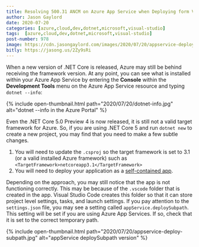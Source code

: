 ```yaml
---
title: Resolving 500.31 ANCM on Azure App Service when Deploying form Visual Studio Code
author: Jason Gaylord
date: 2020-07-20
categories: [azure,cloud,dev,dotnet,microsoft,visual-studio]
tags:  [azure,cloud,dev,dotnet,microsoft,visual-studio]
post-number: 978
image: https://cdn.jasongaylord.com/images/2020/07/20/appservice-deploy-subpath.jpg
bitly: https://jasong.us/2Zy9sRi
---
```


When a new version of .NET Core is released, Azure may still be behind receiving the framework version. At any point, you can see what is installed within your Azure App Service by entering the **Console** within the **Development Tools** menu on the Azure App Service resource and typing `dotnet --info`:

{% include open-thumbnail.html path="2020/07/20/dotnet-info.jpg" alt="dotnet --info in the Azure Portal" %}

Even the .NET Core 5.0 Preview 4 is now released, it is still not a valid target framework for Azure. So, if you are using .NET Core 5 and run `dotnet new` to create a new project, you may find that you need to make a few subtle changes.

1. You will need to update the `.csproj` so the target framework is set to 3.1 (or a valid installed Azure framework) such as `<TargetFramework>netcoreapp3.1</TargetFramework>`
2. You will need to deploy your application as a [self-contained app](https://jasong.us/3eCibGr).

Depending on the approach, you may still notice that the app is not functioning correctly. This may be because of the `.vscode` folder that is created in the app. Visual Studio Code creates this folder so that it can store project level settings, tasks, and launch settings. If you pay attention to the `settings.json` file, you may see a setting called `appService.deploySubpath`. This setting will be set if you are using Azure App Services. If so, check that it is set to the correct temporary path.

{% include open-thumbnail.html path="2020/07/20/appservice-deploy-subpath.jpg" alt="appService deploySubpath version" %}